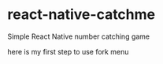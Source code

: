 # react-native-catchme
Simple React Native number catching game

here is my first step to use fork menu


